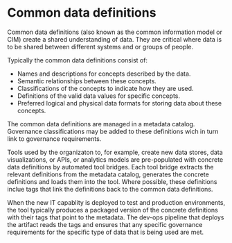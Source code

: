 <!-- SPDX-License-Identifier: CC-BY-4.0 -->
<!-- Copyright Contributors to the ODPi Data Governance project. -->

# Common data definitions

Common data definitions (also known as the common information model or CIM) create a shared understanding of data.
They are critical where data is to be shared between different systems and or groups of people.

Typically the common data definitions consist of:
* Names and descriptions for concepts described by the data.
* Semantic relationships between these concepts.
* Classifications of the concepts to indicate how they are used.
* Definitions of the valid data values for specific concepts.
* Preferred logical and physical data formats for storing data about these concepts.

The common data definitions are managed in a metadata catalog.  Governance classifications may be
added to these definitions wich in turn link to governance requirements.

Tools used by the organizaton to, for example, create new data stores, data visualizations, or APIs,
or analytics models are pre-populated with concrete data definitions by
automated tool bridges.
Each tool bridge extracts the relevant definitions from the metadata catalog, generates the concrete definitions
and loads them into the tool.  Where possible, these definitions inclue tags that link the definitions back to the
common data definitions.

When the new IT capablity is deployed to test and production environments, the tool typically produces a packaged
version of the concrete definitions with their tags that point to the metadata.
The dev-ops pipeline that deploys the artifact reads the tags and ensures that any specific governance requirements for
the specific type of data that is being used are met.
